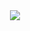 <div align="center">
    <img
        src="https://i.pinimg.com/236x/d4/eb/62/d4eb62aa4038d8bd8af3821b78ab8bbe.jpg"
        />
</div>
